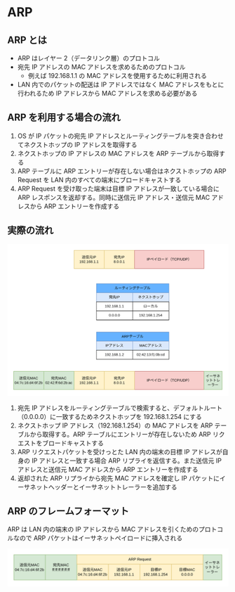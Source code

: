 # ARP

## ARP とは

- ARP はレイヤー 2（データリンク層）のプロトコル
- 宛先 IP アドレスの MAC アドレスを求めるためのプロトコル
  - 例えば 192.168.1.1 の MAC アドレスを使用するために利用される
- LAN 内でのパケットの配送は IP アドレスではなく MAC アドレスをもとに行われるため IP アドレスから MAC アドレスを求める必要がある

## ARP を利用する場合の流れ

1. OS が IP パケットの宛先 IP アドレスとルーティングテーブルを突き合わせてネクストホップの IP アドレスを取得する
2. ネクストホップの IP アドレスの MAC アドレスを ARP テーブルから取得する
3. ARP テーブルに ARP エントリーが存在しない場合はネクストホップの ARP Request を LAN 内のすべての端末にブロードキャストする
4. ARP Request を受け取った端末は目標 IP アドレスが一致している場合に ARP レスポンスを返却する。同時に送信元 IP アドレス・送信元 MAC アドレスから ARP エントリーを作成する

## 実際の流れ

![ARP の流れ](../image/ネットワーク技術入門-arp流れ.drawio.png)

1. 宛先 IP アドレスをルーティングテーブルで検索すると、デフォルトルート（0.0.0.0）に一致するためネクストホップを 192.168.1.254 にする
2. ネクストホップ IP アドレス（192.168.1.254）の MAC アドレスを ARP テーブルから取得する。ARP テーブルにエントリーが存在しないため ARP リクエストをブロードキャストする
3. ARP リクエストパケットを受けっとた LAN 内の端末の目標 IP アドレスが自身の IP アドレスと一致する場合 ARP リプライを返信する。また送信元 IP アドレスと送信元 MAC アドレスから ARP エントリーを作成する
4. 返却された ARP リプライから宛先 MAC アドレスを確定し IP パケットにイーサネットヘッダーとイーサネットトレーラーを追加する

## ARP のフレームフォーマット

ARP は LAN 内の端末の IP アドレスから MAC アドレスを引くためのプロトコルなので ARP パケットはイーサネットペイロードに挿入される

![ARPパケット](../image/ネットワーク技術入門-arpパケット.png)
